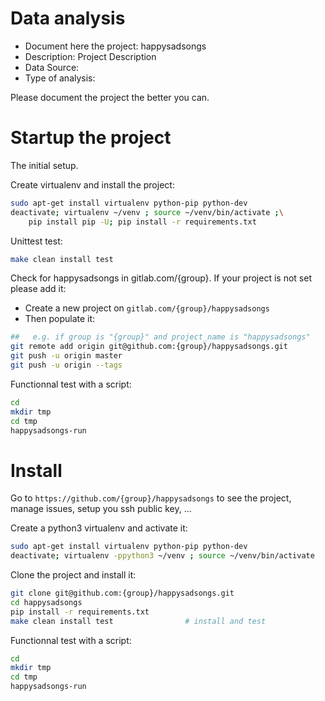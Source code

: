 # Data analysis
- Document here the project: happysadsongs
- Description: Project Description
- Data Source:
- Type of analysis:

Please document the project the better you can.

# Startup the project

The initial setup.

Create virtualenv and install the project:
```bash
sudo apt-get install virtualenv python-pip python-dev
deactivate; virtualenv ~/venv ; source ~/venv/bin/activate ;\
    pip install pip -U; pip install -r requirements.txt
```

Unittest test:
```bash
make clean install test
```

Check for happysadsongs in gitlab.com/{group}.
If your project is not set please add it:

- Create a new project on `gitlab.com/{group}/happysadsongs`
- Then populate it:

```bash
##   e.g. if group is "{group}" and project_name is "happysadsongs"
git remote add origin git@github.com:{group}/happysadsongs.git
git push -u origin master
git push -u origin --tags
```

Functionnal test with a script:

```bash
cd
mkdir tmp
cd tmp
happysadsongs-run
```

# Install

Go to `https://github.com/{group}/happysadsongs` to see the project, manage issues,
setup you ssh public key, ...

Create a python3 virtualenv and activate it:

```bash
sudo apt-get install virtualenv python-pip python-dev
deactivate; virtualenv -ppython3 ~/venv ; source ~/venv/bin/activate
```

Clone the project and install it:

```bash
git clone git@github.com:{group}/happysadsongs.git
cd happysadsongs
pip install -r requirements.txt
make clean install test                # install and test
```
Functionnal test with a script:

```bash
cd
mkdir tmp
cd tmp
happysadsongs-run
```
